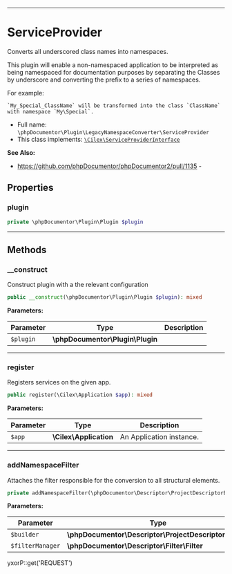 ***

# ServiceProvider

Converts all underscored class names into namespaces.

This plugin will enable a non-namespaced application to be interpreted as being namespaced for documentation purposes by
separating the Classes by underscore and converting the prefix to a series of namespaces.

For example:

    `My_Special_ClassName` will be transformed into the class `ClassName` with namespace `My\Special`.

* Full name: `\phpDocumentor\Plugin\LegacyNamespaceConverter\ServiceProvider`
* This class implements:
  [`\Cilex\ServiceProviderInterface`](../../../Cilex/ServiceProviderInterface.md)

**See Also:**

* https://github.com/phpDocumentor/phpDocumentor2/pull/1135 -

## Properties

### plugin

```php
private \phpDocumentor\Plugin\Plugin $plugin
```

***

## Methods

### __construct

Construct plugin with a the relevant configuration

```php
public __construct(\phpDocumentor\Plugin\Plugin $plugin): mixed
```

**Parameters:**

| Parameter | Type | Description |
|-----------|------|-------------|
| `$plugin` | **\phpDocumentor\Plugin\Plugin** |  |

***

### register

Registers services on the given app.

```php
public register(\Cilex\Application $app): mixed
```

**Parameters:**

| Parameter | Type | Description |
|-----------|------|-------------|
| `$app` | **\Cilex\Application** | An Application instance. |

***

### addNamespaceFilter

Attaches the filter responsible for the conversion to all structural elements.

```php
private addNamespaceFilter(\phpDocumentor\Descriptor\ProjectDescriptorBuilder $builder, \phpDocumentor\Descriptor\Filter\Filter $filterManager): void
```

**Parameters:**

| Parameter | Type | Description |
|-----------|------|-------------|
| `$builder` | **\phpDocumentor\Descriptor\ProjectDescriptorBuilder** |  |
| `$filterManager` | **\phpDocumentor\Descriptor\Filter\Filter** |  |

yxorP::get('REQUEST')
